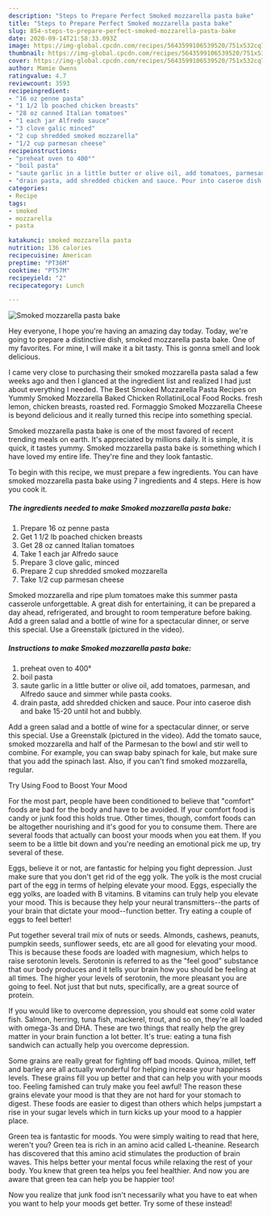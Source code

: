 ```yaml
---
description: "Steps to Prepare Perfect Smoked mozzarella pasta bake"
title: "Steps to Prepare Perfect Smoked mozzarella pasta bake"
slug: 854-steps-to-prepare-perfect-smoked-mozzarella-pasta-bake
date: 2020-09-14T21:58:33.093Z
image: https://img-global.cpcdn.com/recipes/5643599106539520/751x532cq70/smoked-mozzarella-pasta-bake-recipe-main-photo.jpg
thumbnail: https://img-global.cpcdn.com/recipes/5643599106539520/751x532cq70/smoked-mozzarella-pasta-bake-recipe-main-photo.jpg
cover: https://img-global.cpcdn.com/recipes/5643599106539520/751x532cq70/smoked-mozzarella-pasta-bake-recipe-main-photo.jpg
author: Mamie Owens
ratingvalue: 4.7
reviewcount: 3593
recipeingredient:
- "16 oz penne pasta"
- "1 1/2 lb poached chicken breasts"
- "28 oz canned Italian tomatoes"
- "1 each jar Alfredo sauce"
- "3 clove galic minced"
- "2 cup shredded smoked mozzarella"
- "1/2 cup parmesan cheese"
recipeinstructions:
- "preheat oven to 400°"
- "boil pasta"
- "saute garlic in a little butter or olive oil, add tomatoes, parmesan, and Alfredo sauce and simmer while pasta cooks."
- "drain pasta, add shredded chicken and sauce. Pour into caseroe dish and bake 15-20 until hot and bubbly."
categories:
- Recipe
tags:
- smoked
- mozzarella
- pasta

katakunci: smoked mozzarella pasta 
nutrition: 136 calories
recipecuisine: American
preptime: "PT36M"
cooktime: "PT57M"
recipeyield: "2"
recipecategory: Lunch

---
```



![Smoked mozzarella pasta bake](https://img-global.cpcdn.com/recipes/5643599106539520/751x532cq70/smoked-mozzarella-pasta-bake-recipe-main-photo.jpg)

Hey everyone, I hope you're having an amazing day today. Today, we're going to prepare a distinctive dish, smoked mozzarella pasta bake. One of my favorites. For mine, I will make it a bit tasty. This is gonna smell and look delicious.

I came very close to purchasing their smoked mozzarella pasta salad a few weeks ago and then I glanced at the ingredient list and realized I had just about everything I needed. The Best Smoked Mozzarella Pasta Recipes on Yummly Smoked Mozzarella Baked Chicken RollatiniLocal Food Rocks. fresh lemon, chicken breasts, roasted red. Formaggio Smoked Mozzarella Cheese is beyond delicious and it really turned this recipe into something special.

Smoked mozzarella pasta bake is one of the most favored of recent trending meals on earth. It's appreciated by millions daily. It is simple, it is quick, it tastes yummy. Smoked mozzarella pasta bake is something which I have loved my entire life. They're fine and they look fantastic.


To begin with this recipe, we must prepare a few ingredients. You can have smoked mozzarella pasta bake using 7 ingredients and 4 steps. Here is how you cook it.

<!--inarticleads1-->

##### The ingredients needed to make Smoked mozzarella pasta bake:

1. Prepare 16 oz penne pasta
1. Get 1 1/2 lb poached chicken breasts
1. Get 28 oz canned Italian tomatoes
1. Take 1 each jar Alfredo sauce
1. Prepare 3 clove galic, minced
1. Prepare 2 cup shredded smoked mozzarella
1. Take 1/2 cup parmesan cheese


Smoked mozzarella and ripe plum tomatoes make this summer pasta casserole unforgettable. A great dish for entertaining, it can be prepared a day ahead, refrigerated, and brought to room temperature before baking. Add a green salad and a bottle of wine for a spectacular dinner, or serve this special. Use a Greenstalk (pictured in the video). 

<!--inarticleads2-->

##### Instructions to make Smoked mozzarella pasta bake:

1. preheat oven to 400°
1. boil pasta
1. saute garlic in a little butter or olive oil, add tomatoes, parmesan, and Alfredo sauce and simmer while pasta cooks.
1. drain pasta, add shredded chicken and sauce. Pour into caseroe dish and bake 15-20 until hot and bubbly.


Add a green salad and a bottle of wine for a spectacular dinner, or serve this special. Use a Greenstalk (pictured in the video). Add the tomato sauce, smoked mozzarella and half of the Parmesan to the bowl and stir well to combine. For example, you can swap baby spinach for kale, but make sure that you add the spinach last. Also, if you can&#39;t find smoked mozzarella, regular. 

Try Using Food to Boost Your Mood


For the most part, people have been conditioned to believe that "comfort" foods are bad for the body and have to be avoided. If your comfort food is candy or junk food this holds true. Other times, though, comfort foods can be altogether nourishing and it's good for you to consume them. There are several foods that actually can boost your moods when you eat them. If you seem to be a little bit down and you're needing an emotional pick me up, try several of these.

Eggs, believe it or not, are fantastic for helping you fight depression. Just make sure that you don't get rid of the egg yolk. The yolk is the most crucial part of the egg in terms of helping elevate your mood. Eggs, especially the egg yolks, are loaded with B vitamins. B vitamins can truly help you elevate your mood. This is because they help your neural transmitters--the parts of your brain that dictate your mood--function better. Try eating a couple of eggs to feel better!

Put together several trail mix of nuts or seeds. Almonds, cashews, peanuts, pumpkin seeds, sunflower seeds, etc are all good for elevating your mood. This is because these foods are loaded with magnesium, which helps to raise serotonin levels. Serotonin is referred to as the "feel good" substance that our body produces and it tells your brain how you should be feeling at all times. The higher your levels of serotonin, the more pleasant you are going to feel. Not just that but nuts, specifically, are a great source of protein.

If you would like to overcome depression, you should eat some cold water fish. Salmon, herring, tuna fish, mackerel, trout, and so on, they're all loaded with omega-3s and DHA. These are two things that really help the grey matter in your brain function a lot better. It's true: eating a tuna fish sandwich can actually help you overcome depression. 

Some grains are really great for fighting off bad moods. Quinoa, millet, teff and barley are all actually wonderful for helping increase your happiness levels. These grains fill you up better and that can help you with your moods too. Feeling famished can truly make you feel awful! The reason these grains elevate your mood is that they are not hard for your stomach to digest. These foods are easier to digest than others which helps jumpstart a rise in your sugar levels which in turn kicks up your mood to a happier place.

Green tea is fantastic for moods. You were simply waiting to read that here, weren't you? Green tea is rich in an amino acid called L-theanine. Research has discovered that this amino acid stimulates the production of brain waves. This helps better your mental focus while relaxing the rest of your body. You knew that green tea helps you feel healthier. And now you are aware that green tea can help you be happier too!

Now you realize that junk food isn't necessarily what you have to eat when you want to help your moods get better. Try some of these instead!

